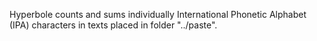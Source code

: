 Hyperbole counts and sums individually International Phonetic Alphabet (IPA) characters in texts placed in folder "../paste".
